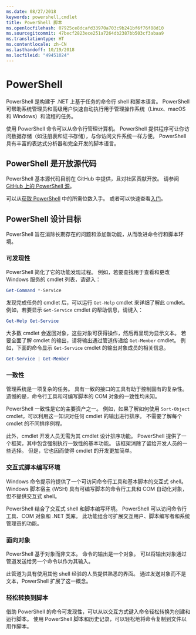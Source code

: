 ```yaml
---
ms.date: 08/27/2018
keywords: powershell,cmdlet
title: PowerShell 脚本
ms.openlocfilehash: 07925ce8dcafd33970a703c9b241bf6f76f88d10
ms.sourcegitcommit: 47becf2823ece251a7264db2387bb503cf3abaa9
ms.translationtype: HT
ms.contentlocale: zh-CN
ms.lasthandoff: 10/19/2018
ms.locfileid: "49451024"
---
```

# <a name="powershell"></a>PowerShell

PowerShell 是构建于 .NET 上基于任务的命令行 shell 和脚本语言。
PowerShell 可帮助系统管理员和高级用户快速自动执行用于管理操作系统（Linux、macOS 和 Windows）和流程的任务。

使用 PowerShell 命令可以从命令行管理计算机。 PowerShell 提供程序可让你访问数据存储（如注册表和证书存储），与你访问文件系统一样方便。 PowerShell 具有丰富的表达式分析器和完全开发的脚本语言。

## <a name="powershell-is-open-source"></a>PowerShell 是开放源代码

PowerShell 基本源代码目前在 GitHub 中提供，且对社区贡献开放。
请参阅 [GitHub 上的 PowerShell 源](https://github.com/powershell/powershell)。

可以从[获取 PowerShell](https://github.com/PowerShell/PowerShell#get-powershell) 中的所需位数入手。
或者可以快速查看[入门](https://github.com/PowerShell/PowerShell/blob/master/docs/learning-powershell)。

## <a name="powershell-design-goals"></a>PowerShell 设计目标

PowerShell 旨在消除长期存在的问题和添加新功能，从而改进命令行和脚本环境。

### <a name="discoverability"></a>可发现性

PowerShell 简化了它的功能发现过程。 例如，若要查找用于查看和更改 Windows 服务的 cmdlet 列表，请键入：

```powershell
Get-Command *-Service
```

发现完成任务的 cmdlet 后，可以运行 `Get-Help` cmdlet 来详细了解此 cmdlet。 例如，若要显示 `Get-Service` cmdlet 的帮助信息，请键入：

```powershell
Get-Help Get-Service
```

大多数 cmdlet 会返回对象，这些对象可获得操作，然后再呈现为显示文本。 若要全面了解 cmdlet 的输出，请将输出通过管道传递给 `Get-Member` cmdlet。 例如，下面的命令显示 `Get-Service` cmdlet 的输出对象成员的相关信息。

```powershell
Get-Service | Get-Member
```

### <a name="consistency"></a>一致性

管理系统是一项复杂的任务。 具有一致的接口的工具有助于控制固有的复杂性。 遗憾的是，命令行工具和可编写脚本的 COM 对象的一致性均未知。

PowerShell 一致性是它的主要资产之一。 例如，如果了解如何使用 `Sort-Object` cmdlet，可以利用这一知识对任何 cmdlet 的输出进行排序。 不需要了解每个 cmdlet 的不同排序例程。

此外，cmdlet 开发人员无需为其 cmdlet 设计排序功能。 PowerShell 提供了一个框架，其中包含强制执行一致性的基本功能。 该框架消除了留给开发人员的一些选择。 但是，它也因而使得 cmdlet 的开发更加简单。

### <a name="interactive-and-scripting-environments"></a>交互式脚本编写环境

Windows 命令提示符提供了一个可访问命令行工具和基本脚本的交互式 shell。 Windows 脚本宿主 (WSH) 具有可编写脚本的命令行工具和 COM 自动化对象，但不提供交互式 shell。

PowerShell 结合了交互式 shell 和脚本编写环境。 PowerShell 可以访问命令行工具、COM 对象和 .NET 类库。 此功能组合可扩展交互用户、脚本编写者和系统管理员的功能。

### <a name="object-orientation"></a>面向对象

PowerShell 基于对象而非文本。 命令的输出是一个对象。 可以将输出对象通过管道发送给另一个命令以作为其输入。

此管道为具有使用其他 shell 经验的人员提供熟悉的界面。 通过发送对象而不是文本，PowerShell 扩展了这一概念。

### <a name="easy-transition-to-scripting"></a>轻松转换到脚本

借助 PowerShell 的命令可发现性，可以从以交互方式键入命令轻松转换为创建和运行脚本。 使用 PowerShell 脚本和历史记录，可以轻松地将命令复制到文件以用作脚本。
